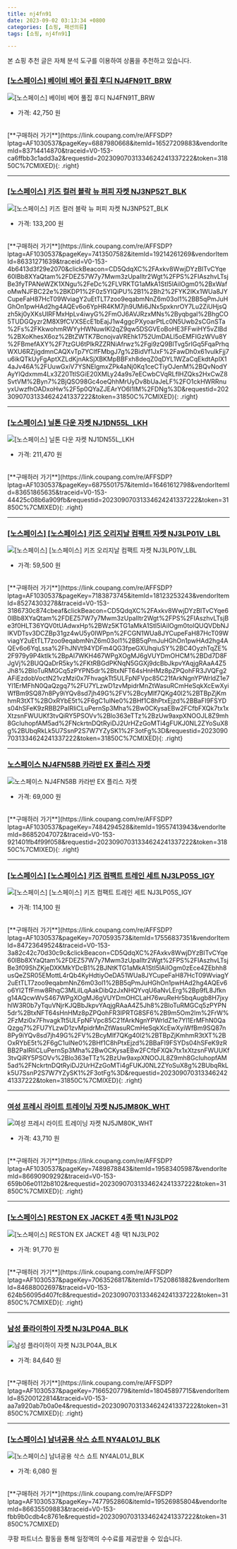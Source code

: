 ```yaml
---
title: nj4fn91
date: 2023-09-02 03:13:34 +0800
categories: [쇼핑, 패션의류]
tags: [쇼핑, nj4fn91]

---
```


본 쇼핑 추천 글은 자체 분석 도구를 이용하여 상품을 추천하고 있습니다.
### [[노스페이스] 베이비 베어 풀집 후디 NJ4FN91T_BRW](https://link.coupang.com/re/AFFSDP?lptag=AF1030537&pageKey=6887980668&itemId=16527209883&vendorItemId=83714414870&traceid=V0-153-ca6ffbb3c1add3a2&requestid=20230907031334624241337222&token=31850C%7CMIXED)
![[노스페이스] 베이비 베어 풀집 후디 NJ4FN91T_BRW](https://ads-partners.coupang.com/image1/--WNo7CZ9R3Tmp-x-8m5PFCA2jzKz_uafKES6Q00uiD7g20zM3IC3J7q-z5vfXetSL4d8yP4Ua6UQr1_f6snpESE3YMf3fnrWSNHxm046lmfTQ2a9TYAYqH0L8RGB_4VbM2u5OgfnPFByFNIbIzUdzt0uIubH3R0Sadt1B_OFwKrEz4496q8-OXbyQ1nyASxADayomb6tMjUVVC5r3HHylULvKSHIxgiISWMMn16RfAjHH721oGOoPycxPWaZHMSU5PHTJsyf6BLNpDknBXxsMPlyUc2V8FxlRhQirBGUQ==)
- 가격: 42,750 원
<br>
[**구매하러 가기**](https://link.coupang.com/re/AFFSDP?lptag=AF1030537&pageKey=6887980668&itemId=16527209883&vendorItemId=83714414870&traceid=V0-153-ca6ffbb3c1add3a2&requestid=20230907031334624241337222&token=31850C%7CMIXED){: .right}
<br>

---

### [[노스페이스] 키즈 컬러 블락 뉴 퍼피 자켓 NJ3NP52T_BLK](https://link.coupang.com/re/AFFSDP?lptag=AF1030537&pageKey=7413507582&itemId=19214261269&vendorItemId=86331271639&traceid=V0-153-4b6413d3f29e2070&clickBeacon=CD5QdqXC%2FAxkv8WwjDYzBITvCYqe60IBb8XYaQtam%2FDEZ57W7y7Mwm3zUpaIltr2Wgt%2FPS%2FIAszhvLTsjBe3fyTPANeWZK1XNgu%2FeDc%2FLVRKTG1aMkA1StI5lAilOgm0%2BxWafoMwNJFBC22e%2BKDP1%2F0z5YIQiPU%2B1%2Bh2%2FYK2IKx1WUa8JYCupeFaH87HcT09WviagY2uEtTLT7zoo9eqabmNnZ6m03ol1%2BB5qPmJuHGhOn1pwHAd2hg4AQEv6o6YpHR4KM7jh9UMi6JNx5pxknrOY7Lu2ZiUHjsQzh5kj0yXKsUIRFMxHpLv4iwyG%2FmOJ6AVJRzxMNs%2Byqbgal%2BhgCO5TUDGQyzr2M8X9fCVXSEcE1bEajJ1w4ggcPXyoarPtLc0N5Uwb2sCGnSTa%2Fs%2FKkwohmRWYyHWNuwIKl2qZ9qw5DSGVEoBoHE3FFwiHY5vZlBd%2BXoKhesX6oz%2BtZWTK7BcnojvaVREhk1752UmDALl5oEMFIGzWVu8Y%2FBmefAXY%2F7tzGU6tPlkRZZRNiAfrwz%2Fgi9zQ9BlTvg5rIGq5FqaPrhqWXU6RZjigdmnCAQXvTp7YCIfFMbgJ7g%2BidVf1JxF%2FawDh0x61vulkFjj7u6ikQTkUyFgAptXZLdKjnAkSjXBKMpBBFxh8deqZ0qDYL1WZaCqEkdtAplX14aJv46A%2FUuwGxiV7YSNElgmxZPk4aNj0Kq1ceCTiyOJenM%2BQvNodYAyYlQdxmm4Lx3Z20TtISGiE20XMLy24a9s7eECwbCVqRLflHZQks2HxCwZ8SvtVM%2Byn7%2BjQSO98Gc4oeQhhMrUyDv8bUaJeLF%2FO1ckHWRRnuyxUwzfhOADxoHw%2F5p0QYaZJEArYO6I1lM%2FDNg%3D&requestid=20230907031334624241337222&token=31850C%7CMIXED)
![[노스페이스] 키즈 컬러 블락 뉴 퍼피 자켓 NJ3NP52T_BLK](https://ads-partners.coupang.com/image1/jrD2UgYSmHBM5lp0jlcOVQuDBUBnJq6cjMnw8P0f7KnSm_X2JU4wECcXB8ggQFYp9WkN5PwVa24kewpyVP-ldQLXGOac8jPQX5rpnYdhb7zl2fBB5RkspLnaYC2xELP1rEffhic1LR_5E1gzrSXzO2rJI8yF1GH6WTiDsf2xWGMuquNKU_sWthZdiuWH4HqGZjie4H204-dpdI7nb2LrIuUsyr4nAvlwcrz24Idb16BZVOrqXYfhY1HaWhG2DSa8wjrUZ1cXXC385mB8j_SkWbEmEXn2TgVGvCWxGova7UCTUwEj)
- 가격: 133,200 원
<br>
[**구매하러 가기**](https://link.coupang.com/re/AFFSDP?lptag=AF1030537&pageKey=7413507582&itemId=19214261269&vendorItemId=86331271639&traceid=V0-153-4b6413d3f29e2070&clickBeacon=CD5QdqXC%2FAxkv8WwjDYzBITvCYqe60IBb8XYaQtam%2FDEZ57W7y7Mwm3zUpaIltr2Wgt%2FPS%2FIAszhvLTsjBe3fyTPANeWZK1XNgu%2FeDc%2FLVRKTG1aMkA1StI5lAilOgm0%2BxWafoMwNJFBC22e%2BKDP1%2F0z5YIQiPU%2B1%2Bh2%2FYK2IKx1WUa8JYCupeFaH87HcT09WviagY2uEtTLT7zoo9eqabmNnZ6m03ol1%2BB5qPmJuHGhOn1pwHAd2hg4AQEv6o6YpHR4KM7jh9UMi6JNx5pxknrOY7Lu2ZiUHjsQzh5kj0yXKsUIRFMxHpLv4iwyG%2FmOJ6AVJRzxMNs%2Byqbgal%2BhgCO5TUDGQyzr2M8X9fCVXSEcE1bEajJ1w4ggcPXyoarPtLc0N5Uwb2sCGnSTa%2Fs%2FKkwohmRWYyHWNuwIKl2qZ9qw5DSGVEoBoHE3FFwiHY5vZlBd%2BXoKhesX6oz%2BtZWTK7BcnojvaVREhk1752UmDALl5oEMFIGzWVu8Y%2FBmefAXY%2F7tzGU6tPlkRZZRNiAfrwz%2Fgi9zQ9BlTvg5rIGq5FqaPrhqWXU6RZjigdmnCAQXvTp7YCIfFMbgJ7g%2BidVf1JxF%2FawDh0x61vulkFjj7u6ikQTkUyFgAptXZLdKjnAkSjXBKMpBBFxh8deqZ0qDYL1WZaCqEkdtAplX14aJv46A%2FUuwGxiV7YSNElgmxZPk4aNj0Kq1ceCTiyOJenM%2BQvNodYAyYlQdxmm4Lx3Z20TtISGiE20XMLy24a9s7eECwbCVqRLflHZQks2HxCwZ8SvtVM%2Byn7%2BjQSO98Gc4oeQhhMrUyDv8bUaJeLF%2FO1ckHWRRnuyxUwzfhOADxoHw%2F5p0QYaZJEArYO6I1lM%2FDNg%3D&requestid=20230907031334624241337222&token=31850C%7CMIXED){: .right}
<br>

---

### [[노스페이스] 닐톤 다운 자켓 NJ1DN55L_LKH](https://link.coupang.com/re/AFFSDP?lptag=AF1030537&pageKey=6875501757&itemId=16461612798&vendorItemId=83651865635&traceid=V0-153-44425c08b6a909fb&requestid=20230907031334624241337222&token=31850C%7CMIXED)
![[노스페이스] 닐톤 다운 자켓 NJ1DN55L_LKH](https://ads-partners.coupang.com/image1/uSVYTFhyVJ3z0gLCuTRh_A0lG2XREtTgP0jD21TGJ8R9ZSjo5KRkv1VRKPRQgAwwAQV9Lhur7XzTZiTB3JY5bVYVFndNYRthY3gl28OHnFyqlBigTuh-SCaUNcQgUynkDlSXTgVzSZy9QArHJV9-TKPLh3wE8LX5BjykrY0lhRz6g-mhuAOkaQUdbM7QvQGTxSlPzOvx084PrNzEJ-EdRE6B0aQSHu94M4b-chplVaqghjD0ATyNqI4hQDpnrfu9Nlyya2hv6UPItnThjzdjmkdkTbtX9LMbREx5-AFuyg==)
- 가격: 211,470 원
<br>
[**구매하러 가기**](https://link.coupang.com/re/AFFSDP?lptag=AF1030537&pageKey=6875501757&itemId=16461612798&vendorItemId=83651865635&traceid=V0-153-44425c08b6a909fb&requestid=20230907031334624241337222&token=31850C%7CMIXED){: .right}
<br>

---

### [[노스페이스] [노스페이스] 키즈 오리지날 컴팩트 자켓 NJ3LP01V_LBL](https://link.coupang.com/re/AFFSDP?lptag=AF1030537&pageKey=7183873745&itemId=18123253243&vendorItemId=85274303278&traceid=V0-153-3186730c874cbeaf&clickBeacon=CD5QdqXC%2FAxkv8WwjDYzBITvCYqe60IBb8XYaQtam%2FDEZ57W7y7Mwm3zUpaIltr2Wgt%2FPS%2FIAszhvLTsjBe3f0HLT36YQV0tUAdwxHp%2BWz5KTG1aMkA1StI5lAilOgm0tolQUQVDbNJIKVDTsv3DCZBp31gz4wU5y0IWPpn%2FCGN1WUa8JYCupeFaH87HcT09WviagY2uEtTLT7zoo9eqabmNnZ6m03ol1%2BB5qPmJuHGhOn1pwHAd2hg4AQEv6o6YqLssa%2FhJNVt94YDFm4QG3fpeGXUhqiuSY%2BC4OyzhTqZE%2F979y9P4ktIk%2BpAI7WKH467WPgXOgMJ6gVUYDmOHCM%2BDd7D8FJgVj%2BUQQaDrR5ky%2FKtRBGdPKNqN5GGXj9dcBbJkpvYAqjgRAaA4Z5Jh8%2BIoTuRMGCq5zPYPN5dr%2BtxNFT64sHnHMz8pZPQohFR3JVQFg2AFiEzdobVoctN21vzMzi0x7FhvagkTt5ULFpNFVpc85C21fArkNgnYPWrldZ1e7Yl1ErMFhN0QaQzgq7%2FU7YLzwD1zvMpidrMnZtWasuRCmHeSqkXcEwXyiWfBm9SQ87n8Py9iYQv8sd7jh49G%2FV%2BcyMIf7QKg40l2%2BTBpZjKmhmR3tXT%2BOxRYbE5t%2F6gC1uINe0%2BHf1C8hPtxEjzd%2BBaFI9FSYDs04hSFeK9zRBB2PaIRIiCLuPernSp3Mha%2Bw0CKysaEBw2FCfbFXQk7tx1xXtzsnFWUUKf3tvQiRY5PSOVv%2Blo363eTTz%2BzUw9axpXNOOJL8Z9mh8GcIuhopfAM5ad%2FNckrtnDQtRyiDJ2UrHZzGoMTi4gFUKJ0NL2ZYoSuX8g%2BUbqRkLk5U7SsnP2S7W7YZySK1%2F3otFg%3D&requestid=20230907031334624241337222&token=31850C%7CMIXED)
![[노스페이스] [노스페이스] 키즈 오리지날 컴팩트 자켓 NJ3LP01V_LBL](https://ads-partners.coupang.com/image1/mzgSrgZo2KYXoHSsm22hLYlHEyPxtZqvJeBFa0KMi39jt0alcisOnalMkw7ntdh4QvwnEmLM9VLxrjxQxucmvPw4oPOqLH15vU84Bpbml1kO5Z6K1sl5XgdMobOrckPYy7X8V4mIPt64d5qWmwl2EGJUYL8nCh4uJgZPFYMNrs4WhWlaNqjQ0UqNUM78UDJBu4g7amXihXULoqGEePs6poBdrYNHurY2UqMZHBfvqnfxHoUD_73IbrTJKBe1SaTkLrc9s_CRyRb46_lU_PQY0qJZnzwrAknIRpkgWAD_h9ROjIFAZGc=)
- 가격: 59,500 원
<br>
[**구매하러 가기**](https://link.coupang.com/re/AFFSDP?lptag=AF1030537&pageKey=7183873745&itemId=18123253243&vendorItemId=85274303278&traceid=V0-153-3186730c874cbeaf&clickBeacon=CD5QdqXC%2FAxkv8WwjDYzBITvCYqe60IBb8XYaQtam%2FDEZ57W7y7Mwm3zUpaIltr2Wgt%2FPS%2FIAszhvLTsjBe3f0HLT36YQV0tUAdwxHp%2BWz5KTG1aMkA1StI5lAilOgm0tolQUQVDbNJIKVDTsv3DCZBp31gz4wU5y0IWPpn%2FCGN1WUa8JYCupeFaH87HcT09WviagY2uEtTLT7zoo9eqabmNnZ6m03ol1%2BB5qPmJuHGhOn1pwHAd2hg4AQEv6o6YqLssa%2FhJNVt94YDFm4QG3fpeGXUhqiuSY%2BC4OyzhTqZE%2F979y9P4ktIk%2BpAI7WKH467WPgXOgMJ6gVUYDmOHCM%2BDd7D8FJgVj%2BUQQaDrR5ky%2FKtRBGdPKNqN5GGXj9dcBbJkpvYAqjgRAaA4Z5Jh8%2BIoTuRMGCq5zPYPN5dr%2BtxNFT64sHnHMz8pZPQohFR3JVQFg2AFiEzdobVoctN21vzMzi0x7FhvagkTt5ULFpNFVpc85C21fArkNgnYPWrldZ1e7Yl1ErMFhN0QaQzgq7%2FU7YLzwD1zvMpidrMnZtWasuRCmHeSqkXcEwXyiWfBm9SQ87n8Py9iYQv8sd7jh49G%2FV%2BcyMIf7QKg40l2%2BTBpZjKmhmR3tXT%2BOxRYbE5t%2F6gC1uINe0%2BHf1C8hPtxEjzd%2BBaFI9FSYDs04hSFeK9zRBB2PaIRIiCLuPernSp3Mha%2Bw0CKysaEBw2FCfbFXQk7tx1xXtzsnFWUUKf3tvQiRY5PSOVv%2Blo363eTTz%2BzUw9axpXNOOJL8Z9mh8GcIuhopfAM5ad%2FNckrtnDQtRyiDJ2UrHZzGoMTi4gFUKJ0NL2ZYoSuX8g%2BUbqRkLk5U7SsnP2S7W7YZySK1%2F3otFg%3D&requestid=20230907031334624241337222&token=31850C%7CMIXED){: .right}
<br>

---

### [노스페이스 NJ4FN58B 카라반 EX 플리스 자켓](https://link.coupang.com/re/AFFSDP?lptag=AF1030537&pageKey=7484294528&itemId=19557413943&vendorItemId=86852047072&traceid=V0-153-921401fb4f99f058&requestid=20230907031334624241337222&token=31850C%7CMIXED)
![노스페이스 NJ4FN58B 카라반 EX 플리스 자켓](https://ads-partners.coupang.com/image1/Y43q_UofnmRZettnY5Rgz5ixyju7OXu8uxdir_0NgRGr_Fksjj-ERrkhh3AEvLcWJqwx7snaSz3LaXB8S8VbE8yShhGcORjriDiewGtZAHKSVp8RNcRip7awWQ6LhYs88lHHcQjmmCjt9krvU0j0u0N_jHBnASXsVYZvRQjzMv1ygE13E5k7hX7UAGFVqj2cmgrOxaIqEcTETqxb8C2QSwl8z0YwM6Gglvs_5yKU7h-TykfWfx5GHQghOba2zWAg0lLCsBa9hjlWskASljdvABGsn0av_tEZb0fKqFrCyqU=)
- 가격: 69,000 원
<br>
[**구매하러 가기**](https://link.coupang.com/re/AFFSDP?lptag=AF1030537&pageKey=7484294528&itemId=19557413943&vendorItemId=86852047072&traceid=V0-153-921401fb4f99f058&requestid=20230907031334624241337222&token=31850C%7CMIXED){: .right}
<br>

---

### [[노스페이스] [노스페이스] 키즈 컴팩트 트레인 세트 NJ3LP05S_IGY](https://link.coupang.com/re/AFFSDP?lptag=AF1030537&pageKey=7070593573&itemId=17556837351&vendorItemId=84723649524&traceid=V0-153-3a82c42c70d30c9c&clickBeacon=CD5QdqXC%2FAxkv8WwjDYzBITvCYqe60IBb8XYaQtam%2FDEZ57W7y7Mwm3zUpaIltr2Wgt%2FPS%2FIAszhvLTsjBe3f09ShZKjeDXKMkYDcB1%2BJNtKTG1aMkA1StI5lAilOgm0zEce4ZEbhh8usQeZSR05EMottL4rQb4KyHdtiyOeDA51WUa8JYCupeFaH87HcT09WviagY2uEtTLT7zoo9eqabmNnZ6m03ol1%2BB5qPmJuHGhOn1pwHAd2hg4AQEv6o6YI2TfFmw8RhqC3MLiILqAakDibQzJxNHQYvqU6aNvLErg%2Bp9fL8Jfkng14AQcwWvS467WPgXOgMJ6gVUYDmOHCLaH76wuReHr5bqAugb8H7jxyhlW3R0b7yTquVNjrKJQBbJkpvYAqjgRAaA4Z5Jh8%2BIoTuRMGCq5zPYPN5dr%2BtxNFT64sHnHMz8pZPQohFR3IPRTG8SF6%2B9m5Om2lm%2FrW%2FzMzi0x7FhvagkTt5ULFpNFVpc85C21fArkNgnYPWrldZ1e7Yl1ErMFhN0QaQzgq7%2FU7YLzwD1zvMpidrMnZtWasuRCmHeSqkXcEwXyiWfBm9SQ87n8Py9iYQv8sd7jh49G%2FV%2BcyMIf7QKg40l2%2BTBpZjKmhmR3tXT%2BOxRYbE5t%2F6gC1uINe0%2BHf1C8hPtxEjzd%2BBaFI9FSYDs04hSFeK9zRBB2PaIRIiCLuPernSp3Mha%2Bw0CKysaEBw2FCfbFXQk7tx1xXtzsnFWUUKf3tvQiRY5PSOVv%2Blo363eTTz%2BzUw9axpXNOOJL8Z9mh8GcIuhopfAM5ad%2FNckrtnDQtRyiDJ2UrHZzGoMTi4gFUKJ0NL2ZYoSuX8g%2BUbqRkLk5U7SsnP2S7W7YZySK1%2F3otFg%3D&requestid=20230907031334624241337222&token=31850C%7CMIXED)
![[노스페이스] [노스페이스] 키즈 컴팩트 트레인 세트 NJ3LP05S_IGY](https://ads-partners.coupang.com/image1/m_hu7pLhtLifDPnTmzaJ8AokAXwwJCEAaXUB25mYVsUNYu2lvwc90RHGvUUq5lzk8viEyaBSnEgFk8JQUpz4FYwXUP91ofgZIuN1DbICGoQr04s6emfsNkAg8Qxnd3PGkrjGIdlUA-APeMyvcI_YPISQIMmPXQSZPjw1na3SqNPEVIu7U7CfhxBXnWp_he010mDqiBcuzqW-YU3N1tx2zXxN6rLYhNElT_fbaFGeGYINk7Lsqq0UnSCqG_mZ3jfacKFeKLATsZEcRDr2MWdNVpdOmtLphTe0dzO-BKd-sU_43pFn)
- 가격: 114,100 원
<br>
[**구매하러 가기**](https://link.coupang.com/re/AFFSDP?lptag=AF1030537&pageKey=7070593573&itemId=17556837351&vendorItemId=84723649524&traceid=V0-153-3a82c42c70d30c9c&clickBeacon=CD5QdqXC%2FAxkv8WwjDYzBITvCYqe60IBb8XYaQtam%2FDEZ57W7y7Mwm3zUpaIltr2Wgt%2FPS%2FIAszhvLTsjBe3f09ShZKjeDXKMkYDcB1%2BJNtKTG1aMkA1StI5lAilOgm0zEce4ZEbhh8usQeZSR05EMottL4rQb4KyHdtiyOeDA51WUa8JYCupeFaH87HcT09WviagY2uEtTLT7zoo9eqabmNnZ6m03ol1%2BB5qPmJuHGhOn1pwHAd2hg4AQEv6o6YI2TfFmw8RhqC3MLiILqAakDibQzJxNHQYvqU6aNvLErg%2Bp9fL8Jfkng14AQcwWvS467WPgXOgMJ6gVUYDmOHCLaH76wuReHr5bqAugb8H7jxyhlW3R0b7yTquVNjrKJQBbJkpvYAqjgRAaA4Z5Jh8%2BIoTuRMGCq5zPYPN5dr%2BtxNFT64sHnHMz8pZPQohFR3IPRTG8SF6%2B9m5Om2lm%2FrW%2FzMzi0x7FhvagkTt5ULFpNFVpc85C21fArkNgnYPWrldZ1e7Yl1ErMFhN0QaQzgq7%2FU7YLzwD1zvMpidrMnZtWasuRCmHeSqkXcEwXyiWfBm9SQ87n8Py9iYQv8sd7jh49G%2FV%2BcyMIf7QKg40l2%2BTBpZjKmhmR3tXT%2BOxRYbE5t%2F6gC1uINe0%2BHf1C8hPtxEjzd%2BBaFI9FSYDs04hSFeK9zRBB2PaIRIiCLuPernSp3Mha%2Bw0CKysaEBw2FCfbFXQk7tx1xXtzsnFWUUKf3tvQiRY5PSOVv%2Blo363eTTz%2BzUw9axpXNOOJL8Z9mh8GcIuhopfAM5ad%2FNckrtnDQtRyiDJ2UrHZzGoMTi4gFUKJ0NL2ZYoSuX8g%2BUbqRkLk5U7SsnP2S7W7YZySK1%2F3otFg%3D&requestid=20230907031334624241337222&token=31850C%7CMIXED){: .right}
<br>

---

### [여성 프레시 라이트 트레이닝 자켓 NJ5JM80K_WHT](https://link.coupang.com/re/AFFSDP?lptag=AF1030537&pageKey=7489878843&itemId=19583405987&vendorItemId=86690909292&traceid=V0-153-659b06e0112b8102&requestid=20230907031334624241337222&token=31850C%7CMIXED)
![여성 프레시 라이트 트레이닝 자켓 NJ5JM80K_WHT](https://ads-partners.coupang.com/image1/tIRzmEddYlMvRlqItAK9gtHNgKVw_OtI3WXx4XYh_or2zgr-_nHoVtcjDYNJdFGl2zcgLcbNE-aiy8O4Hm3_vNDIcINJRWP9U5TP75HlWItsjmFOZfxEIEYgrltgD8fn4FgdmX_shdNvO-5WmPn-nNpYEtR6tbD1bHn-Y-Fb3EjuYVbpygchoIQKQ6-i6nMeW42A61u57Lw9GBufiN-mxTT_axs9_g95AaxHDUVNZmYaNCpu5vwuMjTQBpcg5mfP5_v8PbOMnf8YC0Rrj1_YasnrpiFegoj_vH_D8y0mjg==)
- 가격: 43,710 원
<br>
[**구매하러 가기**](https://link.coupang.com/re/AFFSDP?lptag=AF1030537&pageKey=7489878843&itemId=19583405987&vendorItemId=86690909292&traceid=V0-153-659b06e0112b8102&requestid=20230907031334624241337222&token=31850C%7CMIXED){: .right}
<br>

---

### [[노스페이스] RESTON EX JACKET 4종 택1 NJ3LP02](https://link.coupang.com/re/AFFSDP?lptag=AF1030537&pageKey=7063526817&itemId=17520861882&vendorItemId=84688002697&traceid=V0-153-624b56095d407fc8&requestid=20230907031334624241337222&token=31850C%7CMIXED)
![[노스페이스] RESTON EX JACKET 4종 택1 NJ3LP02](https://ads-partners.coupang.com/image1/kJ7w-9AQj_ZVWiNFkPfSlvU4K1RvtAb0zyG_JIesSQ3fzBspGBb7ifUtMTysBFfrakdnVga0cgczS2-R6ioVFGrn4GqnmYmQ-ab2_Z6eSmP1Y9hF1ekQ3L2wVegiBNzc5wtCfw9mLTJWegPI6YIpFyy9o08p0Vvg4sFsIrpzKgUHr_CI6-L8OxTO3zR0Uu9jOXSz5K9aTQobn_ZUr4hDE1SxkjkQFtK6iktfZNBt_DcMGflIoVrVWtsEV5G4NkHPrJ7QmGk45TIhq5OhLSKvL_GNjpfmdMYp8_acQQhPEA==)
- 가격: 91,770 원
<br>
[**구매하러 가기**](https://link.coupang.com/re/AFFSDP?lptag=AF1030537&pageKey=7063526817&itemId=17520861882&vendorItemId=84688002697&traceid=V0-153-624b56095d407fc8&requestid=20230907031334624241337222&token=31850C%7CMIXED){: .right}
<br>

---

### [남성 플라이하이 자켓 NJ3LP04A_BLK](https://link.coupang.com/re/AFFSDP?lptag=AF1030537&pageKey=7166520779&itemId=18045897715&vendorItemId=85200122814&traceid=V0-153-aa7a920ab7b0a0e4&requestid=20230907031334624241337222&token=31850C%7CMIXED)
![남성 플라이하이 자켓 NJ3LP04A_BLK](https://ads-partners.coupang.com/image1/jKf2dH8Vn9GFV3tVjD7qcjmixC1rrTU-may9Z_LvXVn8ZNObZ5gJ14tz0PGx24dJJHUBvvHzzqVsHA-qb_RralJSjUiLkkKg4fwaqiBZNi2WDI0fnVDW78GMueOYzbIkr4EZ6QrQ6TlsKHV0oohwYc4tmHrPtLoR0Z7Cvf7bHzrEgYeGjbmvVVuKhAcGgVAw3Fq_ndY82BJ8RXFwKGis6EtSn5FRtzbEnVDhTf8uEdwaB-_z4ed3djajgEVBAaZ1VvAGtYFEm0aFhG9I-S3_vzI6gkS2Lqm5MdqU2G9BM6I=)
- 가격: 84,640 원
<br>
[**구매하러 가기**](https://link.coupang.com/re/AFFSDP?lptag=AF1030537&pageKey=7166520779&itemId=18045897715&vendorItemId=85200122814&traceid=V0-153-aa7a920ab7b0a0e4&requestid=20230907031334624241337222&token=31850C%7CMIXED){: .right}
<br>

---

### [[노스페이스] 남녀공용 삭스 쇼트 NY4AL01J_BLK](https://link.coupang.com/re/AFFSDP?lptag=AF1030537&pageKey=7477952860&itemId=19526985804&vendorItemId=86635509883&traceid=V0-153-fbb9b0cdb4c8761e&requestid=20230907031334624241337222&token=31850C%7CMIXED)
![[노스페이스] 남녀공용 삭스 쇼트 NY4AL01J_BLK](https://ads-partners.coupang.com/image1/Jagk2GBnfy3CXP40JSTzjUqQWuiLvxQIuzsN-jlgdHpoi8JuqJzfKSwndYI_h0idE165GVifoa68yI3S1bUH83Sqc8SdiVHhyQKVS3OjuoXZiD_VD7_KJHjey9p5GHmiuO_ATbtActvGLPgoYI5ITNTWRyjq8mD4VBwjbFfn7M4j0mKe5s0SuakFZulmbSt1ORVCHXicD1qW-3trArzJ7j4_ClZsNKeB68hEHe_zj4j-0y7rwIFSLf7bdLzp314pbr1mC06RIJuOgZ6SLAHiM0SK3QSyxo3v6YzDVnjP2w==)
- 가격: 6,080 원
<br>
[**구매하러 가기**](https://link.coupang.com/re/AFFSDP?lptag=AF1030537&pageKey=7477952860&itemId=19526985804&vendorItemId=86635509883&traceid=V0-153-fbb9b0cdb4c8761e&requestid=20230907031334624241337222&token=31850C%7CMIXED)


쿠팡 파트너스 활동을 통해 일정액의 수수료를 제공받을 수 있습니다.
